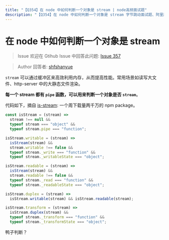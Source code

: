 ```yaml
---
title: "【Q354】在 node 中如何判断一个对象是 stream | node高频面试题"
description: "【Q354】在 node 中如何判断一个对象是 stream 字节跳动面试题、阿里腾讯面试题、美团小米面试题。"
---
```


# 在 node 中如何判断一个对象是 stream

> Issue
> 欢迎在 Gtihub Issue 中回答此问题: [Issue 357](https://github.com/shfshanyue/Daily-Question/issues/357)

> Author
> 回答者: [shfshanyue](https://github.com/shfshanyue)

`stream` 可以通过缓冲区来高效利用内存，从而提高性能。常用场景如读写大文件、http-server 中的大静态文件渲染。

**每一个 stream 都有 `pipe` 函数，可以用来判断一个对象是否 `stream`**。

代码如下，摘自 [is-stream](https://github.com/sindresorhus/is-stream/blob/master/index.js): 一个周下载量两千万的 npm package。

```js
const isStream = (stream) =>
  stream !== null &&
  typeof stream === "object" &&
  typeof stream.pipe === "function";

isStream.writable = (stream) =>
  isStream(stream) &&
  stream.writable !== false &&
  typeof stream._write === "function" &&
  typeof stream._writableState === "object";

isStream.readable = (stream) =>
  isStream(stream) &&
  stream.readable !== false &&
  typeof stream._read === "function" &&
  typeof stream._readableState === "object";

isStream.duplex = (stream) =>
  isStream.writable(stream) && isStream.readable(stream);

isStream.transform = (stream) =>
  isStream.duplex(stream) &&
  typeof stream._transform === "function" &&
  typeof stream._transformState === "object";
```

鸭子判断？
